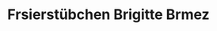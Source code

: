 ---
title: "Frsierstübchen Brigitte Brmez"
url: /duesseldorf/frsierstuebchen-brigitte-brmez/
shop: Friseur
---
